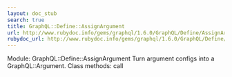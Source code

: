 ```yaml
---
layout: doc_stub
search: true
title: GraphQL::Define::AssignArgument
url: http://www.rubydoc.info/gems/graphql/1.6.0/GraphQL/Define/AssignArgument
rubydoc_url: http://www.rubydoc.info/gems/graphql/1.6.0/GraphQL/Define/AssignArgument
---
```


Module: GraphQL::Define::AssignArgument
Turn argument configs into a GraphQL::Argument. 
Class methods:
call

